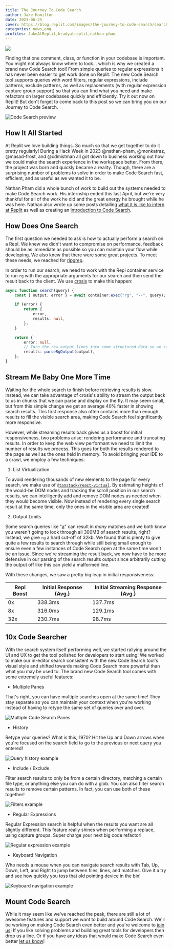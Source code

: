 ```yaml
---
title: The Journey To Code Search
author: Jake Hamilton
date: 2023-06-25
cover: https://blog.replit.com/images/the-journey-to-code-search/search-computer.png
categories: news,eng
profiles: JakeAtReplit,bradyatreplit,nathan-pham
---
```


![](/images/the-journey-to-code-search/search-computer.png)

Finding that one comment, class, or function in your codebase is important. You might not always know where to look... which
is why we created a brand new Code Search tool! From simple queries to regular expressions it has never been easier to get
work done on Replit. The new Code Search tool supports queries with word filters, regular expressions, include patterns,
exclude patterns, as well as replacements (with regular expression capture group support) so that you can find what you
need and make refactors on larger codebases quickly and efficiently. Try it out now on Replit! But don't forget to come
back to this post so we can bring you on our Journey to Code Search.

![Code Search preview](/images/the-journey-to-code-search/code-search-preview.png)

## How It All Started

At Replit we love building things. So much so that we get together to do it pretty regularly! During a Hack Week in 2023
@nathan-pham, @monkatraz, @masad-frost, and @cdmistman all got down to business working out how we could make the search
experience in the workspace better. From there, the project was born and quickly became a reality. Though, there are a
surprising number of problems to solve in order to make Code Search fast, efficient, and as useful as we wanted it to be.

Nathan Pham did a whole bunch of work to build out the systems needed to make Code Search work. His internship ended this
last April, but we're very thankful for all of the work he did and the great energy he brought while he was here. Nathan
also wrote up some posts detailing [what it is like to intern at Replit](https://blog.replit.com/internship-experience-at-replit) as well as creating
an [introduction to Code Search](https://introducing-code-search.util.repl.co/).

## How Does One Search

The first question we needed to ask is how to actually perform a search on a Repl. We knew we didn't want to compromise on
performance, feedback should be as immediate as possible so you can maintain your flow while developing. We also knew that
there were some great projects. To meet these needs, we reached for [ripgrep](https://github.com/BurntSushi/ripgrep).

In order to run our search, we need to work with the Repl container service to run `rg` with the appropriate arguments
for our search and then send the result back to the client. We use [crosis](https://github.com/replit/crosis) to make
this happen:

```typescript
async function search(query) {
	const { output, error } = await container.exec("rg", "--", query);

	if (error) {
		return {
			error,
			results: null,
		};
	}

	return {
		error: null,
		// Turn the raw output lines into some structured data so we can display it in the search results.
		results: parseRgOutput(output),
	};
}
```

## Stream Me Baby One More Time

Waiting for the whole search to finish before retrieving results is slow. Instead, we can take advantage of crosis's ability to
stream the output back to us in chunks that we can parse and display on the fly. It may seem small, but from this simple change
we get an average 40% faster in showing search results. This first response also often contains more than enough results to fill
the visible search area, making Code Search feel significantly more responsive.

However, while streaming results back gives us a boost for initial responsiveness, two problems arise: rendering performance and
truncating results. In order to keep the web view performant we need to limit the number of results we process. This goes for
both the results rendered to the page as well as the ones held in memory. To avoid bringing your IDE to a crawl, we employ a few
techniques:

1. List Virtualization

To avoid rendering thousands of new elements to the page for every search, we make use of [`@tanstack/react-virtual`](https://github.com/TanStack/virtual).
By estimating heights of the would-be DOM nodes and tracking the scroll position in our search results, we can intelligently add
and remove DOM nodes as needed when they would become visible. Now instead of rendering every single search result at the same
time, only the ones in the visible area are created!

2. Output Limits

Some search queries like "[a](https://www.youtube.com/shorts/GDHbHhIgiFk)" can result in _many_ matches and we both know you weren't going
to look through all 300MB of search results, right? Instead, we give `rg` a hard cut-off of 32kb. We found that is plenty to give
quite a few results to search through while still being small enough to ensure even a few instances of Code Search open at the
same time won't be an issue. Since we're streaming the result back, we now have to be more defensive in our parsing of the search
results output since arbitrarily cutting the output off like this can yield a malformed line.

With these changes, we saw a pretty big leap in initial responsiveness:

| Repl Boost | Initial Response (Avg.) | Initial Streaming Response (Avg.) |
| ---------- | ----------------------- | --------------------------------- |
| 0x         | 338.3ms                 | 137.7ms                           |
| 8x         | 316.0ms                 | 129.1ms                           |
| 32x        | 230.7ms                 | 98.7ms                            |

## 10x Code Searcher

With the search system itself performing well, we started rallying around the UI and UX to get the tool polished for developers to
start using! We worked to make our in-editor search consistent with the new Code Search tool's visual style and shifted towards making
Code Search more powerful than what you may be used to. The brand new Code Search tool comes with some extremely useful features:

- Multiple Panes

That's right, you can have multiple searches open at the same time! They stay separate so you can maintain your context when you're
working instead of having to retype the same set of queries over and over.

![Multiple Code Search Panes](/images/the-journey-to-code-search/multiple-panes.png)

- History

Retype your queries? What is this, 1970? Hit the Up and Down arrows when you're focused on the search field to go to the previous or
next query you entered!

![Query history example](/images/the-journey-to-code-search/query-history.gif)

- Include / Exclude

Filter search results to only be from a certain directory, matching a certain file type, or anything else you can do with a glob. You
can also filter search results to remove certain patterns. In fact, you can use both of these together!

![Filters example](/images/the-journey-to-code-search/filters.gif)

- Regular Expressions

Regular Expression search is helpful when the results you want are all slightly different. This feature really shines when performing a
replace, using capture groups. Super charge your next big code refactor!

![Regular expression example](/images/the-journey-to-code-search/regex-replace.gif)

- Keyboard Navigation

Who needs a mouse when you can navigate search results with Tab, Up, Down, Left, and Right to jump between files, lines, and matches.
Give it a try and see how quickly you toss that old pointing device in the bin!

![Keyboard navigation example](/images/the-journey-to-code-search/keyboard-navigation.gif)

## Mount Code Search

While it may seem like we've reached the peak, there are still a lot of awesome features and support we want to build around Code Search. We'll be
working on making Code Search even better and you're welcome to [join us](https://replit.com/site/careers)! If you like solving problems and building great tools for
developers then drop us a line. Or if you have any ideas that would make Code Search even better [let us know](https://ask.replit.com)!
